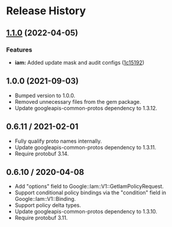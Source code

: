 # Release History

## [1.1.0](https://www.github.com/googleapis/common-protos-ruby/compare/grpc-google-iam-v1/v1.0.0...grpc-google-iam-v1/v1.1.0) (2022-04-05)


### Features

* **iam:** Added update mask and audit configs ([1c15192](https://www.github.com/googleapis/common-protos-ruby/commit/1c1519203fa19b282af56a1848dfbbac9453df7c))

## 1.0.0 (2021-09-03)

* Bumped version to 1.0.0.
* Removed unnecessary files from the gem package.
* Update googleapis-common-protos dependency to 1.3.12.

## 0.6.11 / 2021-02-01

* Fully qualify proto names internally.
* Update googleapis-common-protos dependency to 1.3.11.
* Require protobuf 3.14.

## 0.6.10 / 2020-04-08

* Add "options" field to Google::Iam::V1::GetIamPolicyRequest.
* Support conditional policy bindings via the "condition" field in Google::Iam::V1::Binding.
* Support policy delta types.
* Update googleapis-common-protos dependency to 1.3.10.
* Require protobuf 3.11.
